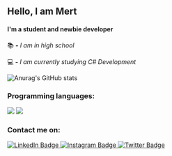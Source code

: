 ## Hello, I am Mert
#### I'm a student and newbie developer

 📚 **-** *I am in high school*
 
 💻 **-** *I am currently studying C# Development*


![Anurag's GitHub stats](https://github-readme-stats.vercel.app/api?username=mertmzzx&show_icons=true&theme=dark)

### Programming languages:
<p>
  <img src="https://img.shields.io/badge/C-Sharp-darkgreenB?style=for-the-badge&logo=csharp&logoColor=white" />
  <img src="https://img.shields.io/badge/JavaScript-323330?style=for-the-badge&logo=javascript&logoColor=F7DF1E" />
<!--<img src="https://img.shields.io/badge/HTML5-E34F26?style=for-the-badge&logo=html5&logoColor=white" /> --->

</p>


### Contact me on:
<div id="badges">
  <a href="your-linkedin-URL">
    <img src="https://img.shields.io/badge/LinkedIn-blue?style=for-the-badge&logo=linkedin&logoColor=white" alt="LinkedIn Badge"/>
  </a>
<a href="https://www.instagram.com/mertmzzx/">  
<img src="https://img.shields.io/badge/Instagram-pink?style=for-the-badge&logo=instagram&logoColor=white" alt="Instagram Badge"/>
 </a>
  <a href="https://twitter.com/wub_pwr">
    <img src="https://img.shields.io/badge/Twitter-blue?style=for-the-badge&logo=twitter&logoColor=white" alt="Twitter Badge"/>
  </a>
</div>


